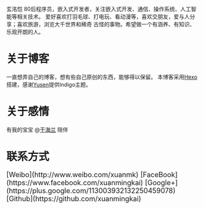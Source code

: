 玄洺恺 80后程序员，嵌入式开发者，关注嵌入式开发、通信、操作系统、人工智能等相关技术。
爱好喜欢打羽毛球、打电玩、看动漫等，喜欢交朋友，爱与人分享；喜欢旅游，浏览大千世界和稀奇
古怪的事物。希望做一个有涵养、有知识、乐观开朗的人。

# 关于博客
一直想弄自己的博客，想有些自己原创的东西，能够得以保留。
本博客采用[Hexo](https://hexo.io)搭建，感谢[Yusen](http://www.imys.net)提供Indigo主题。

# 关于感情
有我的宝宝 @[于海兰](http://weibo.com/u/2284194291) 陪伴

# 联系方式
<font size=4>
[Weibo](http://www.weibo.com/xuanmk) 
[FaceBook](https://www.facebook.com/xuanmingkai)
[Google+](https://plus.google.com/113003932132250459078)
[Github](https://github.com/xuanmingkai)
</font>
